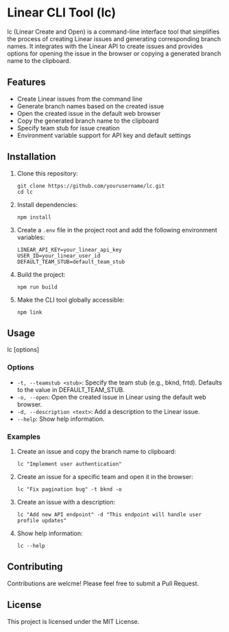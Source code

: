 # Linear CLI Tool (lc)

lc (Linear Create and Open) is a command-line interface tool that simplifies the process of creating Linear issues and generating corresponding branch names. It integrates with the Linear API to create issues and provides options for opening the issue in the browser or copying a generated branch name to the clipboard.

## Features

- Create Linear issues from the command line
- Generate branch names based on the created issue
- Open the created issue in the default web browser
- Copy the generated branch name to the clipboard
- Specify team stub for issue creation
- Environment variable support for API key and default settings

## Installation

1. Clone this repository:

   ```
   git clone https://github.com/yourusername/lc.git
   cd lc
   ```

2. Install dependencies:

   ```
   npm install
   ```

3. Create a `.env` file in the project root and add the following environment variables:

   ```
   LINEAR_API_KEY=your_linear_api_key
   USER_ID=your_linear_user_id
   DEFAULT_TEAM_STUB=default_team_stub
   ```

4. Build the project:

   ```
   npm run build
   ```

5. Make the CLI tool globally accessible:

   ```
   npm link
   ```

## Usage

lc <ticketName> [options]

### Options

- `-t, --teamstub <stub>`: Specify the team stub (e.g., bknd, frtd). Defaults to the value in DEFAULT_TEAM_STUB.
- `-o, --open`: Open the created issue in Linear using the default web browser.
- `-d, --description <text>`: Add a description to the Linear issue.
- `--help`: Show help information.

### Examples

1. Create an issue and copy the branch name to clipboard:

   ```
   lc "Implement user authentication"
   ```

2. Create an issue for a specific team and open it in the browser:

   ```
   lc "Fix pagination bug" -t bknd -o
   ```

3. Create an issue with a description:

   ```
   lc "Add new API endpoint" -d "This endpoint will handle user profile updates"
   ```

4. Show help information:

   ```
   lc --help
   ```

## Contributing

Contributions are welcme! Please feel free to submit a Pull Request.

## License

This project is licensed under the MIT License.

